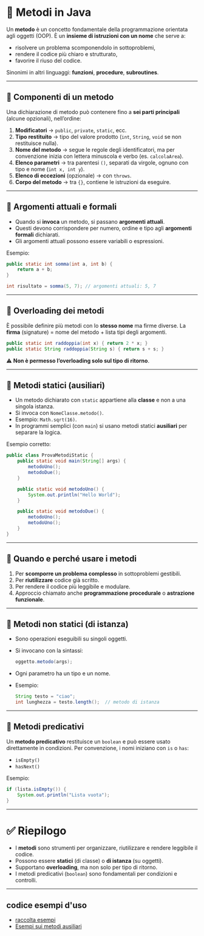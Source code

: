 # 🔹 Metodi in Java

Un **metodo** è un concetto fondamentale della programmazione orientata agli oggetti (OOP).
È un **insieme di istruzioni con un nome** che serve a:

* risolvere un problema scomponendolo in sottoproblemi,
* rendere il codice più chiaro e strutturato,
* favorire il riuso del codice.

Sinonimi in altri linguaggi: **funzioni**, **procedure**, **subroutines**.

---

## 🔹 Componenti di un metodo

Una dichiarazione di metodo può contenere fino a **sei parti principali** (alcune opzionali), nell’ordine:

1. **Modificatori** → `public`, `private`, `static`, ecc.
2. **Tipo restituito** → tipo del valore prodotto (`int`, `String`, `void` se non restituisce nulla).
3. **Nome del metodo** → segue le regole degli identificatori, ma per convenzione inizia con lettera minuscola e verbo (es. `calcolaArea`).
4. **Elenco parametri** → tra parentesi `()`, separati da virgole, ognuno con tipo e nome (`int x, int y`).
5. **Elenco di eccezioni** (opzionale) → con `throws`.
6. **Corpo del metodo** → tra `{}`, contiene le istruzioni da eseguire.

---

## 🔹 Argomenti attuali e formali

* Quando si **invoca** un metodo, si passano **argomenti attuali**.
* Questi devono corrispondere per numero, ordine e tipo agli **argomenti formali** dichiarati.
* Gli argomenti attuali possono essere variabili o espressioni.

Esempio:

```java
public static int somma(int a, int b) {
    return a + b;
}

int risultato = somma(5, 7); // argomenti attuali: 5, 7
```

---

## 🔹 Overloading dei metodi

È possibile definire più metodi con lo **stesso nome** ma firme diverse.
La **firma** (signature) = nome del metodo + lista tipi degli argomenti.

```java
public static int raddoppia(int x) { return 2 * x; }
public static String raddoppia(String s) { return s + s; }
```

⚠️ **Non è permesso l’overloading solo sul tipo di ritorno**.

---

## 🔹 Metodi statici (ausiliari)

* Un metodo dichiarato con `static` appartiene alla **classe** e non a una singola istanza.
* Si invoca con `NomeClasse.metodo()`.
* Esempio: `Math.sqrt(16)`.
* In programmi semplici (con `main`) si usano metodi statici **ausiliari** per separare la logica.

Esempio corretto:

```java
public class ProvaMetodiStatic {
    public static void main(String[] args) {
        metodoUno();
        metodoDue();
    }

    public static void metodoUno() {
        System.out.println("Hello World");
    }

    public static void metodoDue() {
        metodoUno();
        metodoUno();
    }
}
```

---

## 🔹 Quando e perché usare i metodi

1. Per **scomporre un problema complesso** in sottoproblemi gestibili.
2. Per **riutilizzare** codice già scritto.
3. Per rendere il codice più leggibile e modulare.
4. Approccio chiamato anche **programmazione procedurale** o **astrazione funzionale**.

---

## 🔹 Metodi non statici (di istanza)

* Sono operazioni eseguibili su singoli oggetti.
* Si invocano con la sintassi:

  ```java
  oggetto.metodo(args);
  ```

* Ogni parametro ha un tipo e un nome.
* Esempio:

  ```java
  String testo = "ciao";
  int lunghezza = testo.length();  // metodo di istanza
  ```

---

## 🔹 Metodi predicativi

Un **metodo predicativo** restituisce un `boolean` e può essere usato direttamente in condizioni.
Per convenzione, i nomi iniziano con `is` o `has`:

* `isEmpty()`
* `hasNext()`

Esempio:

```java
if (lista.isEmpty()) {
    System.out.println("Lista vuota");
}
```

---

# ✅ Riepilogo

* I **metodi** sono strumenti per organizzare, riutilizzare e rendere leggibile il codice.
* Possono essere **statici** (di classe) o **di istanza** (su oggetti).
* Supportano **overloading**, ma non solo per tipo di ritorno.
* I metodi predicativi (`boolean`) sono fondamentali per condizioni e controlli.

---

## codice esempi d'uso

* [raccolta esempi](https://github.com/maboglia/CorsoJava/blob/master/esempi/06_MetodiAusiliari.md)
* [Esempi sui metodi ausiliari](https://github.com/maboglia/CorsoJava/tree/master/esempi/01_base/03_metodi_ausiliari)

